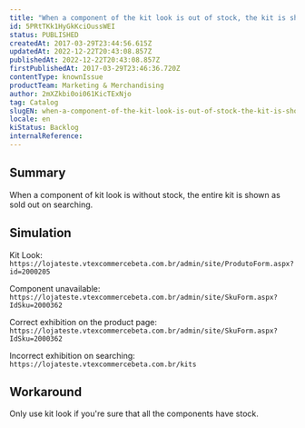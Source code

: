 ```yaml
---
title: "When a component of the kit look is out of stock, the kit is shown as sold out on searching"
id: 5PRtTKk1HyGkKciOussWEI
status: PUBLISHED
createdAt: 2017-03-29T23:44:56.615Z
updatedAt: 2022-12-22T20:43:08.857Z
publishedAt: 2022-12-22T20:43:08.857Z
firstPublishedAt: 2017-03-29T23:46:36.720Z
contentType: knownIssue
productTeam: Marketing & Merchandising
author: 2mXZkbi0oi061KicTExNjo
tag: Catalog
slugEN: when-a-component-of-the-kit-look-is-out-of-stock-the-kit-is-shown-as-sold-out-on-searching
locale: en
kiStatus: Backlog
internalReference: 
---
```


## Summary

When a component of kit look is without stock, the entire kit is shown as sold out on searching.

## Simulation

<!--- Conta original era automacaoqa, removemos por conta de EDU-2582 --->

Kit Look: `https://lojateste.vtexcommercebeta.com.br/admin/site/ProdutoForm.aspx?id=2000205`

Component unavailable: `https://lojateste.vtexcommercebeta.com.br/admin/site/SkuForm.aspx?IdSku=2000362`

Correct exhibition on the product page: `https://lojateste.vtexcommercebeta.com.br/admin/site/SkuForm.aspx?IdSku=2000362`

Incorrect exhibition on searching: `https://lojateste.vtexcommercebeta.com.br/kits`

## Workaround

Only use kit look if you're sure that all the components have stock.

